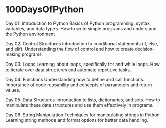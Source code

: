# 100DaysOfPython

Day 01: Introduction to Python
Basics of Python programming: syntax, variables, and data types.
How to write simple programs and understand the Python environment.

Day 02: Control Structures
Introduction to conditional statements (if, else, and elif).
Understanding the flow of control and how to create decision-making programs.

Day 03: Loops
Learning about loops, specifically for and while loops.
How to iterate over data structures and automate repetitive tasks.

Day 04: Functions
Understanding how to define and call functions.
Importance of code reusability and concepts of parameters and return values.

Day 05: Data Structures
Introduction to lists, dictionaries, and sets.
How to manipulate these data structures and use them effectively in programs.

Day 06: String Manipulation
Techniques for manipulating strings in Python.
Learning string methods and format options for better data handling.
